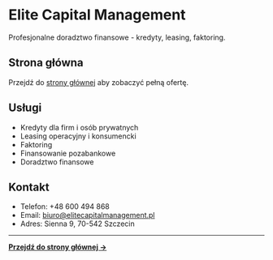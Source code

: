 # Elite Capital Management

Profesjonalne doradztwo finansowe - kredyty, leasing, faktoring.

## Strona główna

Przejdź do [strony głównej](index.html) aby zobaczyć pełną ofertę.

## Usługi

- Kredyty dla firm i osób prywatnych
- Leasing operacyjny i konsumencki
- Faktoring
- Finansowanie pozabankowe
- Doradztwo finansowe

## Kontakt

- Telefon: +48 600 494 868
- Email: biuro@elitecapitalmanagement.pl
- Adres: Sienna 9, 70-542 Szczecin

---

**[Przejdź do strony głównej →](index.html)** 